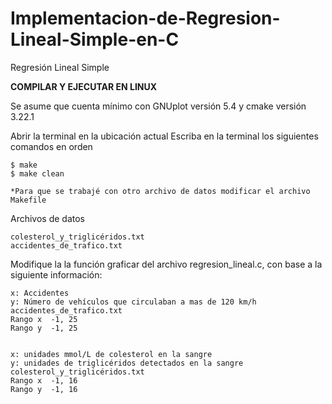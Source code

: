 # Implementacion-de-Regresion-Lineal-Simple-en-C
Regresión Lineal Simple

**COMPILAR Y EJECUTAR EN LINUX**

Se asume que cuenta mínimo con GNUplot versión 5.4 y cmake versión 3.22.1

Abrir la terminal en la ubicación actual
	Escriba en la terminal los siguientes comandos en orden

	$ make
	$ make clean

	*Para que se trabajé con otro archivo de datos modificar el archivo Makefile

Archivos de datos
	
	colesterol_y_triglicéridos.txt
	accidentes_de_trafico.txt

Modifique la la función graficar del archivo regresion_lineal.c,
	con base a la siguiente información:

	x: Accidentes
	y: Número de vehículos que circulaban a mas de 120 km/h
	accidentes_de_trafico.txt
	Rango x  -1, 25
	Rango y  -1, 25


	x: unidades mmol/L de colesterol en la sangre
	y: unidades de triglicéridos detectados en la sangre
	colesterol_y_triglicéridos.txt
	Rango x  -1, 16
	Rango y  -1, 16
